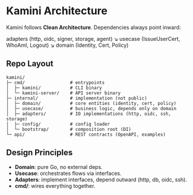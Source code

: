 # Kamini Architecture

Kamini follows **Clean Architecture**. Dependencies always point inward:

adapters (http, oidc, signer, storage, agent)
        ↘
       usecase (IssueUserCert, WhoAmI, Logout)
            ↘
            domain (Identity, Cert, Policy)

## Repo Layout

    kamini/
    ├─ cmd/                 # entrypoints
    │  ├─ kamini/           # CLI binary
    │  └─ kamini-server/    # API server binary
    ├─ internal/            # implementation (not public)
    │  ├─ domain/           # core entities (identity, cert, policy)
    │  ├─ usecase/          # business logic, depends only on domain
    │  ├─ adapters/         # IO implementations (http, oidc, ssh, storage)
    │  ├─ config/           # config loader
    │  └─ bootstrap/        # composition root (DI)
    └─ api/                 # REST contracts (OpenAPI, examples)

## Design Principles
- **Domain**: pure Go, no external deps.
- **Usecase**: orchestrates flows via interfaces.
- **Adapters**: implement interfaces, depend outward (http, db, oidc, ssh).
- **cmd/**: wires everything together.